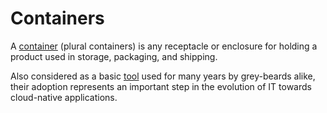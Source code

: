 # Containers

A [container][1] (plural containers) is any receptacle or enclosure for holding a product used in storage, packaging, and shipping.

Also considered as a basic [tool][2] used for many years by grey-beards alike, their adoption represents an important step in the evolution of IT towards cloud-native applications.

[1]: https://en.wikipedia.org/wiki/Container
[2]: https://en.wikipedia.org/wiki/Tool
